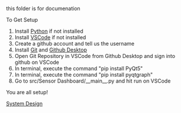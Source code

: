 this folder is for documenation

To Get Setup
1. Install [Python](https://www.python.org/downloads/) if not installed
2. Install [VSCode](https://code.visualstudio.com/) if not installed
1. Create a github account and tell us the username
3. Install [Git](https://git-scm.com/download/win) and [Github Desktop](https://desktop.github.com/)
4. Open Git Repository in VSCode from Github Desktop and sign into github on VSCode
5. In terminal, execute the command "pip install PyQt5"
6. In terminal, execute the command "pip install pyqtgraph"
7. Go to src/Sensor Dashboard/\_\_main\_\_.py and hit run on VSCode

You are all setup!

[System Design](https://miro.com/app/board/uXjVPmue7Ws=/?share_link_id=932758396569)
